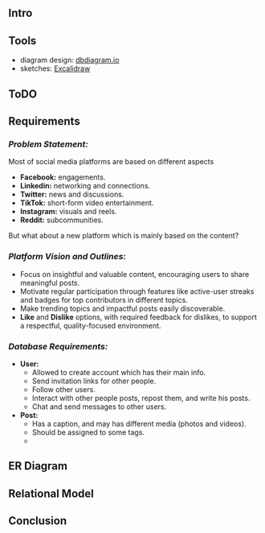 ## **Intro**

## **Tools**

* diagram design: [dbdiagram.io](https://dbdiagram.io)
* sketches: [Excalidraw](https://excalidraw.com/)

## **ToDO**

## Requirements

### *Problem Statement:*

Most of social media platforms are based on different aspects

- **Facebook:** engagements.
- **Linkedin:** networking and connections.
- **Twitter:** news and discussions.
- **TikTok:** short-form video entertainment.
- **Instagram:** visuals and reels.
- **Reddit:** subcommunities.

But what about a new platform which is mainly based on the content?

### *Platform Vision and Outlines:*

* Focus on insightful and valuable content, encouraging users to share meaningful posts.
* Motivate regular participation through features like active-user streaks and badges for top contributors in different topics.
* Make trending topics and impactful posts easily discoverable.
* **Like** and **Dislike** options, with required feedback for dislikes, to support a respectful, quality-focused environment.

### *Database Requirements:*

* **User:**
  * Allowed to create account which has their main info.
  * Send invitation links for other people.
  * Follow other users.
  * Interact with other people posts, repost them, and write his posts.
  * Chat and send messages to other users.
* **Post:**
  * Has a caption, and may has different media (photos and videos).
  * Should be assigned to some tags.
  * 

## **ER Diagram**

## **Relational Model**

## Conclusion

